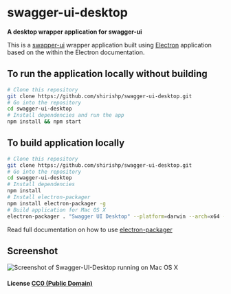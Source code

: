 # swagger-ui-desktop

**A desktop wrapper application for swagger-ui**

This is a [swapper-ui](https://github.com/swagger-api/swagger-ui) wrapper application built using [Electron](http://electron.atom.io/) application based on the  within the Electron documentation.

## To run the application locally without building
```bash
# Clone this repository
git clone https://github.com/shirishp/swagger-ui-desktop.git
# Go into the repository
cd swagger-ui-desktop
# Install dependencies and run the app
npm install && npm start
```

## To build application locally
```bash
# Clone this repository
git clone https://github.com/shirishp/swagger-ui-desktop.git
# Go into the repository
cd swagger-ui-desktop
# Install dependencies
npm install
# Install electron-packager
npm install electron-packager -g
# Build application for Mac OS X
electron-packager . "Swagger UI Desktop" --platform=darwin --arch=x64 --app-version=0.35.6 --icon=images/icon.icns --out=dist
```

Read full documentation on how to use [electron-packager](https://github.com/electron-userland/electron-packager)

## Screenshot
![Screenshot of Swagger-UI-Desktop running on Mac OS X](swagger-ui-desktop-screenshot.png?raw=true)

#### License [CC0 (Public Domain)](LICENSE.md)
